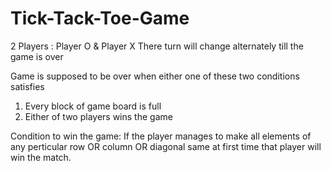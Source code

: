 # Tick-Tack-Toe-Game
2 Players : 
  Player O & Player X
There turn will change alternately till the game is over

Game is supposed to be over when either one of these two conditions satisfies
  1. Every block of game board is full
  2. Either of two players wins the game

Condition to win the game:
  If the player manages to make all elements of any perticular row OR column OR diagonal same at first time
that player will win the match.
